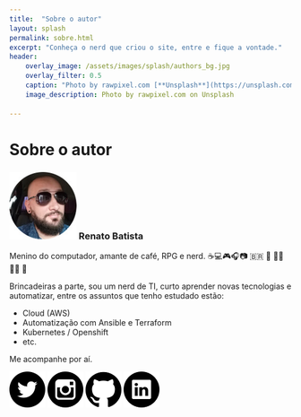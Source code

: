 ```yaml
---
title:  "Sobre o autor"
layout: splash
permalink: sobre.html
excerpt: "Conheça o nerd que criou o site, entre e fique a vontade."
header:
    overlay_image: /assets/images/splash/authors_bg.jpg
    overlay_filter: 0.5
    caption: "Photo by rawpixel.com [**Unsplash**](https://unsplash.com/photos/EF8Jr-uPS2Y)"
    image_description: Photo by rawpixel.com on Unsplash
    
---
```

# Sobre o autor

### ![Renato Batista](/assets/images/authors/renato_batista_120x120.jpg) Renato Batista
Menino do computador, amante de café, RPG e nerd. ☕💻🎮🎧📷 🇧🇷 🐲 🧝‍♂️ 🧙‍♂️ 🎲

Brincadeiras a parte, sou um nerd de TI, curto aprender novas tecnologias e automatizar, entre os assuntos que tenho estudado estão:

- Cloud (AWS)
- Automatização com Ansible e Terraform
- Kubernetes / Openshift
- etc.


Me acompanhe por aí.

 [![Twitter](/assets/images/icons/twitter-logo_64.png)](https://twitter.com/zenatuz)
 [![Instagram](/assets/images/icons/instagram-logo_64.png)](https://instagram.com/zenatuz)
 [![Github](/assets/images/icons/github-logo_64.png)](https://github.com/zenatuz)
 [![Linkedin](/assets/images/icons/linkedin-logo_64.png)](https://linkedin.com/in/zenatuz)
